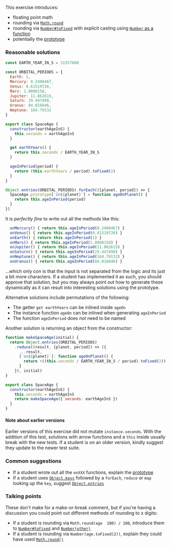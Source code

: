 This exercise introduces:
- floating point math
- rounding via [`Math.round`](https://developer.mozilla.org/en-US/docs/Web/JavaScript/Reference/Global_Objects/Math/round)
- rounding via [`Number#toFixed`](https://developer.mozilla.org/en-US/docs/Web/JavaScript/Reference/Global_Objects/Number/toFixed) with explicit casting using [`Number` as a function](https://developer.mozilla.org/en-US/docs/Web/JavaScript/Reference/Global_Objects/Number#Using_Number_to_convert_a_Date_object)
- potentially the [prototype](https://developer.mozilla.org/en-US/docs/Web/JavaScript/Reference/Global_Objects/Object/prototype)

### Reasonable solutions
```javascript
const EARTH_YEAR_IN_S = 31557600

const ORBITAL_PERIODS = {
  Earth: 1,
  Mercury: 0.2408467,
  Venus: 0.61519726,
  Mars: 1.8808158,
  Jupiter: 11.862615,
  Saturn: 29.447498,
  Uranus: 84.016846,
  Neptune: 164.79132
}

export class SpaceAge {
  constructor(earthAgeInS) {
    this.seconds = earthAgeInS
  }

  get earthYears() {
    return this.seconds / EARTH_YEAR_IN_S
  }

  ageInPeriod(period) {
    return (this.earthYears / period).toFixed(2)
  }
}

Object.entries(ORBITAL_PERIODS).forEach(([planet, period]) => {
  SpaceAge.prototype[`on${planet}`] = function ageOnPlanet() {
    return this.ageInPeriod(period)
  }
})
```

It is _perfectly fine_ to write out all the methods like this:
```javascript
  onMercury() { return this.ageInPeriod(0.2408467) }
  onVenus() { return this.ageInPeriod(0.61519726) }
  onEarth() { return this.ageInPeriod(1) }
  onMars() { return this.ageInPeriod(1.8808158) }
  onJupiter() { return this.ageInPeriod(11.862615) }
  onSaturn() { return this.ageInPeriod(29.447498) }
  onNeptune() { return this.ageInPeriod(164.79132) }
  onUranus() { return this.ageInPeriod(84.016846) }
```
...which only con is that the input is not separated from the logic and its just a bit more characters. If a student has
implemented it as such, you should approve that solution, but you may always point out how to generate these dynamically
as it can result into interesting solutions using the prototype.

Alternative solutions include permutations of the following:
- The getter `get earthYears` can be inlined inside `ageOn`
- The instance function `ageOn` can be inlined when generating `ageInPeriod`
- The function `ageInPeriod` does _not_ need to be named

Another solution is returning an object from the constructor:

```javascript
function makeSpaceAge(initial) {
  return Object.entries(ORBITAL_PERIODS)
    .reduce((result, [planet, period]) => ({
      ...result,
      [`on${planet}`]: function ageOnPlanet() {
        return +((this.seconds / EARTH_YEAR_IN_S / period).toFixed(2))
      }
    }), initial)
}

export class SpaceAge {
  constructor(earthAgeInS) {
    this.seconds = earthAgeInS
    return makeSpaceAge({ seconds: earthAgeInS })
  }
}
```

#### Note about earlier versions
Earlier versions of this exercise did not mutate `instance.seconds`. With the addition of this test, solutions with
arrow functions and a `this` inside usually break with the new tests. If a student is on an older version, kindly
suggest they update to the newer test suite.

### Common suggestions
- If a student wrote out all the `onXXX` functions, explain the [prototype](https://developer.mozilla.org/en-US/docs/Web/JavaScript/Reference/Global_Objects/Object/prototype)
- If a student uses [`Object.keys`](https://developer.mozilla.org/en-US/docs/Web/JavaScript/Reference/Global_Objects/Object/keys) followed by a `forEach`, `reduce` or `map` looking up the `key`, suggest [`Object.entries`](https://developer.mozilla.org/en-US/docs/Web/JavaScript/Reference/Global_Objects/Object/entries)

### Talking points
These don't make for a make-or-break comment, but if you're having a discussion you could point out different methods of
rounding to x digits:
- If a student is rounding via `Math.round(age  100) / 100`, introduce them to [`Number#toFixed`](https://developer.mozilla.org/en-US/docs/Web/JavaScript/Reference/Global_Objects/Number/toFixed) and [`Number(other)`](https://developer.mozilla.org/en-US/docs/Web/JavaScript/Reference/Global_Objects/Number#Using_Number_to_convert_a_Date_object)
- If a student is rounding via `Number(age.toFixed(2))`, explain they could have used [`Math.round()`](https://developer.mozilla.org/en-US/docs/Web/JavaScript/Reference/Global_Objects/Math/round)


